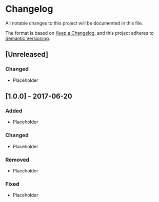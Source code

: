 # Changelog

All notable changes to this project will be documented in this file.

The format is based on [Keep a Changelog](https://keepachangelog.com/en/1.0.0/),
and this project adheres to [Semantic Versioning](https://semver.org/spec/v2.0.0.html).

## [Unreleased]

### Changed

- Placeholder

## [1.0.0] - 2017-06-20

### Added

- Placeholder

### Changed

- Placeholder

### Removed

- Placeholder

### Fixed

- Placeholder
